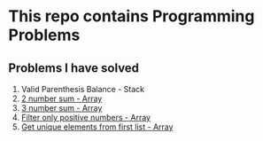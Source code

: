 # This repo contains Programming Problems

## Problems I have solved
1. Valid Parenthesis Balance - Stack
2. [2 number sum - Array](https://github.com/folaulau/algorithm-problems/tree/main/array-problems/src/main/java/com/folatech/array/twonumbersum)
3. [3 number sum - Array](https://github.com/folaulau/algorithm-problems/tree/main/array-problems/src/main/java/com/folatech/array/threenumbersum)
4. [Filter only positive numbers - Array](https://github.com/folaulau/algorithm-problems/tree/main/array-problems/src/main/java/com/folatech/array/filter)
5. [Get unique elements from first list  - Array](https://github.com/folaulau/algorithm-problems/tree/main/array-problems/src/main/java/com/folatech/array/diff)
